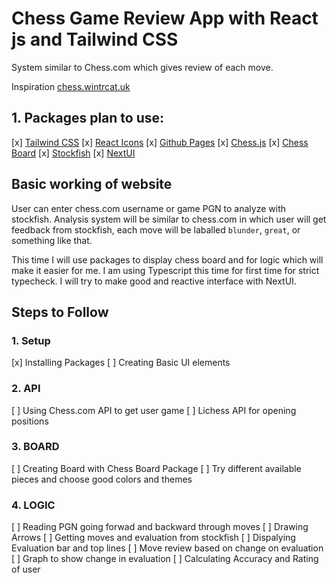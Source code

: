 # Chess Game Review App with React js and Tailwind CSS

System similar to Chess.com which gives review of each move.

Inspiration [chess.wintrcat.uk](https://chess.wintrcat.uk/)

## 1. Packages plan to use:

[x] [Tailwind CSS](https://tailwindcss.com/docs/guides/create-react-app)
[x] [React Icons](https://react-icons.github.io/react-icons/)
[x] [Github Pages](https://github.com/gitname/react-gh-pages)
[x] [Chess.js](https://www.npmjs.com/package/chess.js?activeTab=readme)
[x] [Chess Board](https://www.npmjs.com/package/cm-chessboard)
[x] [Stockfish](https://www.npmjs.com/package/stockfish)
[x] [NextUI](https://nextui.org/docs/guide/installation)

## Basic working of website

User can enter chess.com username or game PGN to analyze with stockfish. Analysis system will be similar to chess.com in which user will get feedback from stockfish, each move will be laballed `blunder`, `great`, or something like that.

This time I will use packages to display chess board and for logic which will make it easier for me. I am using Typescript this time for first time for strict typecheck. I will try to make good and reactive interface with NextUI.

## Steps to Follow

### 1. Setup

[x] Installing Packages
[ ] Creating Basic UI elements

### 2. API

[ ] Using Chess.com API to get user game
[ ] Lichess API for opening positions

### 3. BOARD

[ ] Creating Board with Chess Board Package
[ ] Try different available pieces and choose good colors and themes

### 4. LOGIC

[ ] Reading PGN going forwad and backward through moves
[ ] Drawing Arrows
[ ] Getting moves and evaluation from stockfish
[ ] Dispalying Evaluation bar and top lines
[ ] Move review based on change on evaluation
[ ] Graph to show change in evaluation
[ ] Calculating Accuracy and Rating of user
